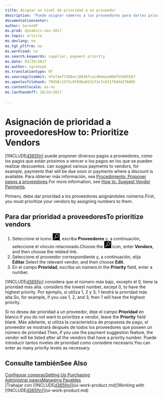 ```yaml
---
title: Asignar un nivel de prioridad a un proveedor
description: "Puede asignar números a los proveedores para darles prioridad y facilitar las sugerencias de pago en Dynamics NAV."
documentationcenter: 
author: SorenGP
ms.prod: dynamics-nav-2017
ms.topic: article
ms.devlang: na
ms.tgt_pltfrm: na
ms.workload: na
ms.search.keywords: supplier, payment priority
ms.date: 03/29/2017
ms.author: sgroespe
ms.translationtype: HT
ms.sourcegitcommit: 4fefaef7380ac10836fcac404eea006f55d8556f
ms.openlocfilehash: 79458c1372c9f696a8331f2e7c83179dd42fb905
ms.contentlocale: es-es
ms.lasthandoff: 10/16/2017

---
```

# <a name="how-to-prioritize-vendors"></a><span data-ttu-id="3525f-103">Asignación de prioridad a proveedores</span><span class="sxs-lookup"><span data-stu-id="3525f-103">How to: Prioritize Vendors</span></span>
[!INCLUDE[d365fin](includes/d365fin_md.md)]<span data-ttu-id="3525f-104"> puede proponer diversos pagos a proveedores, como los pagos que están próximos a vencer o los pagos en los que se pueden realizar descuentos.</span><span class="sxs-lookup"><span data-stu-id="3525f-104"> can suggest various payments to vendors, for example, payments that will be due soon or payments where a discount is available.</span></span> <span data-ttu-id="3525f-105">Para obtener más información, vea [Procedimiento: Proponer pagos a proveedores](payables-how-suggest-vendor-payments.md).</span><span class="sxs-lookup"><span data-stu-id="3525f-105">For more information, see [How to: Suggest Vendor Payments](payables-how-suggest-vendor-payments.md).</span></span>

<span data-ttu-id="3525f-106">Primero, debe dar prioridad a los proveedores asignándoles números.</span><span class="sxs-lookup"><span data-stu-id="3525f-106">First, you must prioritize your vendors by assigning numbers to them.</span></span>

## <a name="to-prioritize-vendors"></a><span data-ttu-id="3525f-107">Para dar prioridad a proveedores</span><span class="sxs-lookup"><span data-stu-id="3525f-107">To prioritize vendors</span></span>
1. <span data-ttu-id="3525f-108">Seleccione el icono ![Buscar página o informe](media/ui-search/search_small.png "icono Buscar página o informe"), escriba **Proveedores** y, a continuación, seleccione el vínculo relacionado.</span><span class="sxs-lookup"><span data-stu-id="3525f-108">Choose the ![Search for Page or Report](media/ui-search/search_small.png "Search for Page or Report icon") icon, enter **Vendors**, and then choose the related link.</span></span>
2. <span data-ttu-id="3525f-109">Seleccione el proveedor correspondiente y, a continuación, elija **Editar**.</span><span class="sxs-lookup"><span data-stu-id="3525f-109">Select the relevant vendor, and then choose **Edit**.</span></span>
3. <span data-ttu-id="3525f-110">En el campo **Prioridad**, escriba un número.</span><span class="sxs-lookup"><span data-stu-id="3525f-110">In the **Priority** field, enter a number.</span></span>

[!INCLUDE[d365fin](includes/d365fin_md.md)]<span data-ttu-id="3525f-111"> considera que el número más bajo, excepto el 0, tiene la prioridad más alta.</span><span class="sxs-lookup"><span data-stu-id="3525f-111"> considers the lowest number, except 0, to have the highest priority.</span></span> <span data-ttu-id="3525f-112">Por ejemplo, si utiliza 1, 2 y 3; 1 tendrá la prioridad más alta.</span><span class="sxs-lookup"><span data-stu-id="3525f-112">So, for example, if you use 1, 2, and 3, then 1 will have the highest priority.</span></span>

<span data-ttu-id="3525f-113">Si no desea dar prioridad a un proveedor, deje el campo **Prioridad** en blanco.</span><span class="sxs-lookup"><span data-stu-id="3525f-113">If you do not want to prioritize a vendor, leave the **Priority** field blank.</span></span> <span data-ttu-id="3525f-114">Más adelante, si utiliza la característica de propuesta de pago, el proveedor se mostrará después de todos los proveedores que poseen un número de prioridad.</span><span class="sxs-lookup"><span data-stu-id="3525f-114">Then, if you use the payment suggestion feature, the vendor will be listed after all the vendors that have a priority number.</span></span> <span data-ttu-id="3525f-115">Puede introducir tantos niveles de prioridad como considere necesario.</span><span class="sxs-lookup"><span data-stu-id="3525f-115">You can enter as many priority levels as necessary.</span></span>

## <a name="see-also"></a><span data-ttu-id="3525f-116">Consulte también</span><span class="sxs-lookup"><span data-stu-id="3525f-116">See Also</span></span>
[<span data-ttu-id="3525f-117">Configurar compras</span><span class="sxs-lookup"><span data-stu-id="3525f-117">Setting Up Purchasing</span></span>](purchasing-setup-purchasing.md)  
[<span data-ttu-id="3525f-118">Administrar pagos</span><span class="sxs-lookup"><span data-stu-id="3525f-118">Managing Payables</span></span>](payables-manage-payables.md)  
<span data-ttu-id="3525f-119">[Trabajar con [!INCLUDE[d365fin](includes/d365fin_md.md)]](ui-work-product.md)</span><span class="sxs-lookup"><span data-stu-id="3525f-119">[Working with [!INCLUDE[d365fin](includes/d365fin_md.md)]](ui-work-product.md)</span></span>

